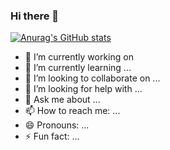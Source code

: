 ### Hi there 👋


[![Anurag's GitHub stats](https://github-readme-stats.vercel.app/api?username=aleksandr-ardanov)](https://github.com/aleksandr-ardanov/github-readme-stats)


- 🔭 I’m currently working on 
- 🌱 I’m currently learning ...
- 👯 I’m looking to collaborate on ...
- 🤔 I’m looking for help with ...
- 💬 Ask me about ...
- 📫 How to reach me: ...
- 😄 Pronouns: ...
- ⚡ Fun fact: ...
